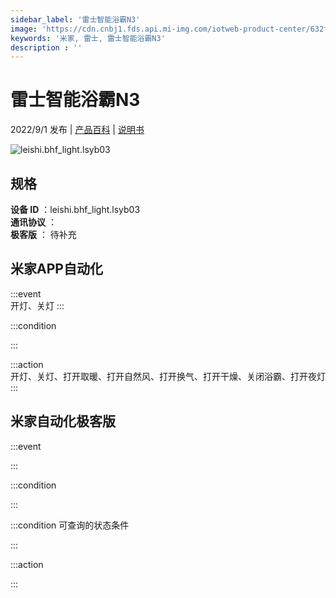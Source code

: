 ```yaml
---
sidebar_label: '雷士智能浴霸N3'
image: 'https://cdn.cnbj1.fds.api.mi-img.com/iotweb-product-center/632fd247903e003cdb1deba03b20b3fe_1660535304364.png?GalaxyAccessKeyId=AKVGLQWBOVIRQ3XLEW&Expires=9223372036854775807&Signature=yMyAfmYjfpqHqL7rRlkKlL8aSSM='
keywords: '米家, 雷士, 雷士智能浴霸N3'
description : ''
---
```

# 雷士智能浴霸N3

2022/9/1 发布 | [产品百科](https://home.mi.com/webapp/content/baike/product/index.html?model=leishi.bhf_light.lsyb03/) | [说明书](https://home.mi.com/views/introduction.html?model=leishi.bhf_light.lsyb03&region=cn)

![leishi.bhf_light.lsyb03](https://cdn.cnbj1.fds.api.mi-img.com/iotweb-product-center/632fd247903e003cdb1deba03b20b3fe_1660535304364.png?GalaxyAccessKeyId=AKVGLQWBOVIRQ3XLEW&Expires=9223372036854775807&Signature=yMyAfmYjfpqHqL7rRlkKlL8aSSM=)

## 规格  
> 
**设备 ID** ：leishi.bhf_light.lsyb03  
**通讯协议** ：  
**极客版**  ： 待补充 


## 米家APP自动化  

:::event  
开灯、关灯
:::

:::condition  

:::

:::action   
开灯、关灯、打开取暖、打开自然风、打开换气、打开干燥、关闭浴霸、打开夜灯
:::

## 米家自动化极客版  

:::event  

:::

:::condition  

:::

:::condition 可查询的状态条件  

:::

:::action  

:::

        
